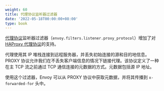 ```yaml
---
weight: 60
title: 代理协议监听器过滤器
date: '2022-05-18T00:00:00+08:00'
type: book
---
```


[代理协议](https://www.envoyproxy.io/docs/envoy/latest/configuration/listeners/listener_filters/proxy_protocol)监听器过滤器（`envoy.filters.listener.proxy_protocol`）增加了对 [HAProxy 代理协议](https://www.haproxy.org/download/1.9/doc/proxy-protocol.txt)的支持。

代理使用其 IP 堆栈连接到远程服务器，并丢失初始连接的源和目的地信息。PROXY 协议允许我们在不丢失客户端信息的情况下链接代理。该协议定义了一种在主 TCP 流之前通过 TCP 通信连接的元数据的方式。元数据包括源 IP 地址。

使用这个过滤器，Envoy 可以从 PROXY 协议中获取元数据，并将其传播到 `x-forwarded-for` 头中。